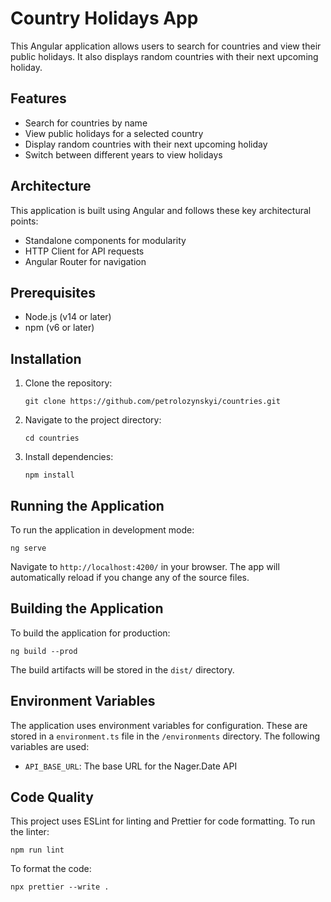 # Country Holidays App

This Angular application allows users to search for countries and view their public holidays. It also displays random countries with their next upcoming holiday.

## Features

- Search for countries by name
- View public holidays for a selected country
- Display random countries with their next upcoming holiday
- Switch between different years to view holidays

## Architecture

This application is built using Angular and follows these key architectural points:

- Standalone components for modularity
- HTTP Client for API requests
- Angular Router for navigation

## Prerequisites

- Node.js (v14 or later)
- npm (v6 or later)

## Installation

1. Clone the repository:
   ```
   git clone https://github.com/petrolozynskyi/countries.git
   ```

2. Navigate to the project directory:
   ```
   cd countries
   ```

3. Install dependencies:
   ```
   npm install
   ```

## Running the Application

To run the application in development mode:

```
ng serve
```

Navigate to `http://localhost:4200/` in your browser. The app will automatically reload if you change any of the source files.

## Building the Application

To build the application for production:

```
ng build --prod
```

The build artifacts will be stored in the `dist/` directory.


## Environment Variables

The application uses environment variables for configuration. These are stored in a `environment.ts` file in the `/environments` directory. The following variables are used:

- `API_BASE_URL`: The base URL for the Nager.Date API

## Code Quality

This project uses ESLint for linting and Prettier for code formatting. To run the linter:

```
npm run lint
```

To format the code:

```
npx prettier --write .
```

